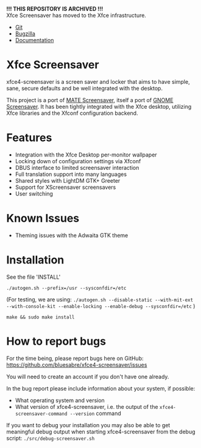 **!!! THIS REPOSITORY IS ARCHIVED !!!**\
Xfce Screensaver has moved to the Xfce infrastructure.
- [Git](https://git.xfce.org/apps/xfce4-screensaver/)
- [Bugzilla](https://bugzilla.xfce.org/buglist.cgi?component=General&product=Xfce4-screensaver)
- [Documentation](https://docs.xfce.org/apps/screensaver/start)

Xfce Screensaver
================

xfce4-screensaver is a screen saver and locker that aims to have
simple, sane, secure defaults and be well integrated with the desktop.

This project is a port of [MATE Screensaver](https://github.com/mate-desktop/mate-screensaver),
itself a port of [GNOME Screensaver](https://gitlab.gnome.org/Archive/gnome-screensaver).
It has been tightly integrated with the Xfce desktop, utilizing Xfce
libraries and the Xfconf configuration backend.

Features
========

 - Integration with the Xfce Desktop per-monitor wallpaper
 - Locking down of configuration settings via Xfconf
 - DBUS interface to limited screensaver interaction
 - Full translation support into many languages
 - Shared styles with LightDM GTK+ Greeter
 - Support for XScreensaver screensavers
 - User switching

Known Issues
============

 - Theming issues with the Adwaita GTK theme

Installation
============

See the file 'INSTALL'

`./autogen.sh --prefix=/usr --sysconfdir=/etc`

(For testing, we are using:
 `./autogen.sh --disable-static --with-mit-ext --with-console-kit --enable-locking --enable-debug --sysconfdir=/etc`
)

`make && sudo make install`


How to report bugs
==================

For the time being, please report bugs here on GitHub:
    https://github.com/bluesabre/xfce4-screensaver/issues

You will need to create an account if you don't have one already.

In the bug report please include information about your system, if possible:

 - What operating system and version
 - What version of xfce4-screensaver, i.e. the output of the `xfce4-screensaver-command --version` command

If you want to debug your installation you may also be able to get meaningful debug output when starting xfce4-screensaver from the debug script:
`./src/debug-screensaver.sh`
